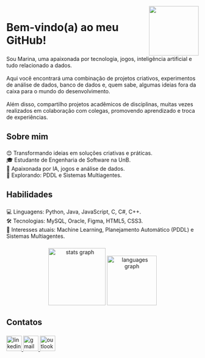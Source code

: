 <br clear="both">

<img align="right" height="130" src="https://i.gifer.com/2GU.gif"  />

###

<h1 align="left">Bem-vindo(a) ao meu GitHub!</h1>

###

<p align="left">Sou Marina, uma apaixonada por tecnologia, jogos, inteligência artificial e tudo relacionado a dados. 
<br><br>Aqui você encontrará uma combinação de projetos criativos, experimentos de análise de dados, banco de dados e, quem sabe, algumas ideias fora da caixa para o mundo do desenvolvimento.<br><br>Além disso, compartilho projetos acadêmicos de disciplinas, muitas vezes realizados em colaboração com colegas, promovendo aprendizado e troca de experiências.</p>

###

<h2 align="left">Sobre mim</h2>

###

<p align="left">😊 Transformando ideias em soluções criativas e práticas.<br>🎓 Estudante de Engenharia de Software na UnB.<br>💼 Apaixonada por IA, jogos e análise de dados.<br>🌱 Explorando: PDDL e Sistemas Multiagentes.</p>

###

<h2 align="left">Habilidades</h2>

###

<p align="left">💻 Linguagens: Python, Java, JavaScript, C, C#, C++.<br>🛠️ Tecnologias: MySQL, Oracle, Figma, HTML5, CSS3.<br>🤖 Interesses atuais: Machine Learning, Planejamento Automático (PDDL) e Sistemas Multiagentes.</p>

###

<div align="center">
  <img src="https://github-readme-stats.vercel.app/api?username=The-Boss-Nina&hide_title=false&hide_rank=false&show_icons=true&include_all_commits=true&count_private=true&disable_animations=false&theme=radical&locale=en&hide_border=false" height="150" alt="stats graph"  />
  <img src="https://github-readme-stats.vercel.app/api/top-langs?username=The-Boss-Nina&locale=en&hide_title=false&layout=compact&card_width=320&langs_count=6&theme=radical&hide_border=false&order=2" height="130" alt="languages graph"  />
</div>

###

<h2 align="left">Contatos</h2>

###

<div align="left">
  <a href="https://www.linkedin.com/in/marina-m%C3%A1rcia-costa-de-souza-9a7869271/" target="_blank">
    <img src="https://img.shields.io/static/v1?message=LinkedIn&logo=linkedin&label=&color=0077B5&logoColor=white&labelColor=&style=for-the-badge" height="40" alt="linkedin logo" />
  </a>
  <a href="mailto:marinamcsouza@gmail.com" target="_blank">
    <img src="https://img.shields.io/static/v1?message=Gmail&logo=gmail&label=&color=D14836&logoColor=white&labelColor=&style=for-the-badge" height="40" alt="gmail logo" />
  </a>
  <a href="mailto:marinamcsouza@outlook.com" target="_blank">
    <img src="https://img.shields.io/static/v1?message=Outlook&logo=microsoft-outlook&label=&color=0078D4&logoColor=white&labelColor=&style=for-the-badge" height="40" alt="outlook logo" />
  </a>
</div>
